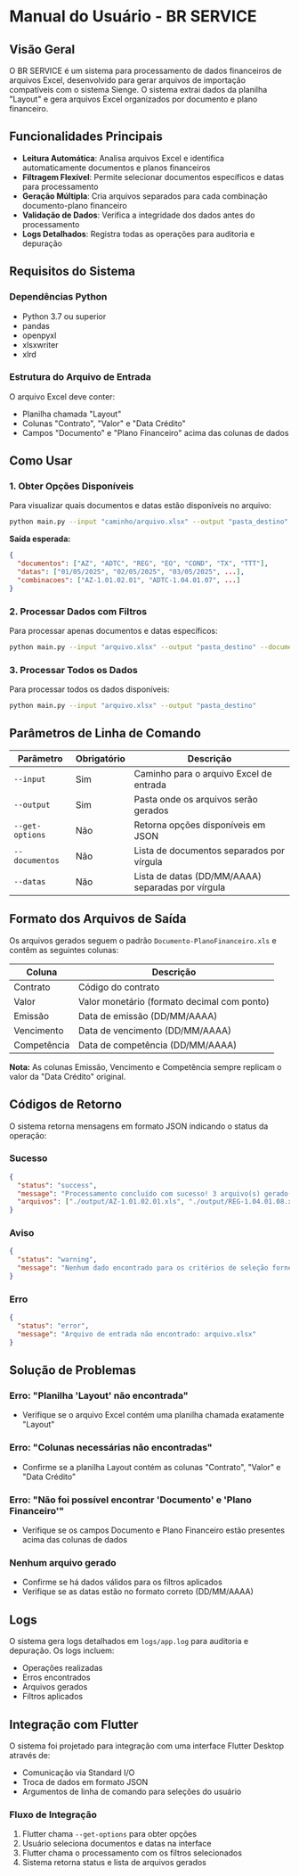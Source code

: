 # Manual do Usuário - BR SERVICE

## Visão Geral

O BR SERVICE é um sistema para processamento de dados financeiros de arquivos Excel, desenvolvido para gerar arquivos de importação compatíveis com o sistema Sienge. O sistema extrai dados da planilha "Layout" e gera arquivos Excel organizados por documento e plano financeiro.

## Funcionalidades Principais

- **Leitura Automática**: Analisa arquivos Excel e identifica automaticamente documentos e planos financeiros
- **Filtragem Flexível**: Permite selecionar documentos específicos e datas para processamento
- **Geração Múltipla**: Cria arquivos separados para cada combinação documento-plano financeiro
- **Validação de Dados**: Verifica a integridade dos dados antes do processamento
- **Logs Detalhados**: Registra todas as operações para auditoria e depuração

## Requisitos do Sistema

### Dependências Python
- Python 3.7 ou superior
- pandas
- openpyxl
- xlsxwriter
- xlrd

### Estrutura do Arquivo de Entrada
O arquivo Excel deve conter:
- Planilha chamada "Layout"
- Colunas "Contrato", "Valor" e "Data Crédito"
- Campos "Documento" e "Plano Financeiro" acima das colunas de dados

## Como Usar

### 1. Obter Opções Disponíveis

Para visualizar quais documentos e datas estão disponíveis no arquivo:

```bash
python main.py --input "caminho/arquivo.xlsx" --output "pasta_destino" --get-options
```

**Saída esperada:**
```json
{
  "documentos": ["AZ", "ADTC", "REG", "EO", "COND", "TX", "TTT"],
  "datas": ["01/05/2025", "02/05/2025", "03/05/2025", ...],
  "combinacoes": ["AZ-1.01.02.01", "ADTC-1.04.01.07", ...]
}
```

### 2. Processar Dados com Filtros

Para processar apenas documentos e datas específicos:

```bash
python main.py --input "arquivo.xlsx" --output "pasta_destino" --documentos "AZ,REG" --datas "05/05/2025,27/05/2025"
```

### 3. Processar Todos os Dados

Para processar todos os dados disponíveis:

```bash
python main.py --input "arquivo.xlsx" --output "pasta_destino"
```

## Parâmetros de Linha de Comando

| Parâmetro | Obrigatório | Descrição |
|-----------|-------------|-----------|
| `--input` | Sim | Caminho para o arquivo Excel de entrada |
| `--output` | Sim | Pasta onde os arquivos serão gerados |
| `--get-options` | Não | Retorna opções disponíveis em JSON |
| `--documentos` | Não | Lista de documentos separados por vírgula |
| `--datas` | Não | Lista de datas (DD/MM/AAAA) separadas por vírgula |

## Formato dos Arquivos de Saída

Os arquivos gerados seguem o padrão `Documento-PlanoFinanceiro.xls` e contêm as seguintes colunas:

| Coluna | Descrição |
|--------|-----------|
| Contrato | Código do contrato |
| Valor | Valor monetário (formato decimal com ponto) |
| Emissão | Data de emissão (DD/MM/AAAA) |
| Vencimento | Data de vencimento (DD/MM/AAAA) |
| Competência | Data de competência (DD/MM/AAAA) |

**Nota:** As colunas Emissão, Vencimento e Competência sempre replicam o valor da "Data Crédito" original.

## Códigos de Retorno

O sistema retorna mensagens em formato JSON indicando o status da operação:

### Sucesso
```json
{
  "status": "success",
  "message": "Processamento concluído com sucesso! 3 arquivo(s) gerado(s).",
  "arquivos": ["./output/AZ-1.01.02.01.xls", "./output/REG-1.04.01.08.xls"]
}
```

### Aviso
```json
{
  "status": "warning",
  "message": "Nenhum dado encontrado para os critérios de seleção fornecidos."
}
```

### Erro
```json
{
  "status": "error",
  "message": "Arquivo de entrada não encontrado: arquivo.xlsx"
}
```

## Solução de Problemas

### Erro: "Planilha 'Layout' não encontrada"
- Verifique se o arquivo Excel contém uma planilha chamada exatamente "Layout"

### Erro: "Colunas necessárias não encontradas"
- Confirme se a planilha Layout contém as colunas "Contrato", "Valor" e "Data Crédito"

### Erro: "Não foi possível encontrar 'Documento' e 'Plano Financeiro'"
- Verifique se os campos Documento e Plano Financeiro estão presentes acima das colunas de dados

### Nenhum arquivo gerado
- Confirme se há dados válidos para os filtros aplicados
- Verifique se as datas estão no formato correto (DD/MM/AAAA)

## Logs

O sistema gera logs detalhados em `logs/app.log` para auditoria e depuração. Os logs incluem:
- Operações realizadas
- Erros encontrados
- Arquivos gerados
- Filtros aplicados

## Integração com Flutter

O sistema foi projetado para integração com uma interface Flutter Desktop através de:
- Comunicação via Standard I/O
- Troca de dados em formato JSON
- Argumentos de linha de comando para seleções do usuário

### Fluxo de Integração
1. Flutter chama `--get-options` para obter opções
2. Usuário seleciona documentos e datas na interface
3. Flutter chama o processamento com os filtros selecionados
4. Sistema retorna status e lista de arquivos gerados

